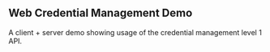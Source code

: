 ## Web Credential Management Demo

A client + server demo showing usage of the credential management level 1 API.

